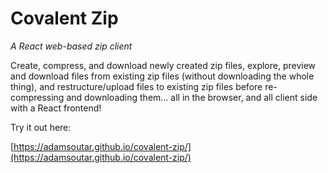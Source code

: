 # Covalent Zip

*A React web-based zip client*

Create, compress, and download newly created zip files, explore, preview and download files from existing zip files (without downloading the whole thing), and restructure/upload files to existing zip files before re-compressing and downloading them... all in the browser, and all client side with a React frontend!

Try it out here:

[https://adamsoutar.github.io/covalent-zip/](https://adamsoutar.github.io/covalent-zip/)
